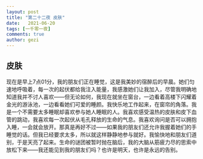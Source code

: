 ```yaml
---
layout: post
title: "第二十二夜 皮肤"
date:   2021-06-20
tags: [一千零一夜]
comments: true
author: gezi
---
```


<!-- more -->

## 皮肤

现在是早上7点01分，我的朋友们正在睡觉，这是我美妙的宿醉后的早晨。她们匀速地呼吸着，每一次的起伏都给我注入能量，我感激她们让我加入，尽管我明确地知道我并不讨人喜欢——但无论如何，我现在就坐在窗台，一边看着高楼下闪耀着金光的游泳池，一边看看她们可爱的睡颜。我快乐地工作起来，在窗帘的角落。我是一个不需要太多睡眠却喜欢参与她人睡眠的人。我喜欢感受温热的皮肤和皮下血管的跳动，我喜欢每一次起伏从毛孔释放的生命的气息。我喜欢询问是否可以拥抱入睡，一会就会放开。那真是再好不过——如果我的朋友们还允许我握着她们的手睡觉的话。但我已经要求太多，所以就这样静静地参与就好。我愉快地和朋友们道别，于是天亮了起来。生命的谜团被暂时抛在脑后，我的大脑从筋疲力尽的思索中放松下来——我还能见到我的朋友们吗？也许是明天，也许是永远的告别。
